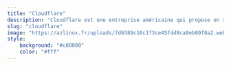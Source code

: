 ```yaml
---
title: "Cloudflare"
description: "Cloudflare est une entreprise américaine qui propose un réseau de distribution de contenu, des services de sécurité Internet et des services distribués de serveur de noms de domaine, entre le visiteur et le fournisseur de services d’hébergement de l’utilisateur de Cloudflare ; le système fonctionne comme un serveur proxy inversé pour les sites Web."
slug: "cloudflare"
image: "https://azlinux.fr/uploads/7d6389c10c1f3ce45fdd8ca0eb09f8a2.webp"
style:
    background: "#c80000"
    color: "#fff"
---
```

